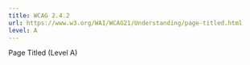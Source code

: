 ```yaml
---
title: WCAG 2.4.2
url: https://www.w3.org/WAI/WCAG21/Understanding/page-titled.html
level: A
---
```

Page Titled (Level A)
